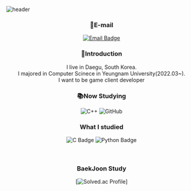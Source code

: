 ![header](https://capsule-render.vercel.app/api?type=waving&animation=fadeIn&color=gradient&height=250&section=header&text=Welcome%20to%20GeonRyoung's%20Github&fontSize=50)
<div align="center">

### 📧E-mail 
  <a href="mailto:rjsfud7467@naver.com">
    <img src="https://img.shields.io/badge/Gmail-D14836?style=for-the-badge&logo=gmail&logoColor=white" alt="Email Badge" />
  </a>

<br>

### 👋Introduction 
I live in Daegu, South Korea. <br>
I majored in Computer Scinece in Yeungnam University(2022.03~).<br>
I want to be game client developer 


### 📚Now Studying
![C++](https://img.shields.io/badge/c++-%2300599C.svg?style=for-the-badge&logo=c%2B%2B&logoColor=white)
![GitHub](https://img.shields.io/badge/github-%23121011.svg?style=for-the-badge&logo=github&logoColor=white)


### What I studied
<img src="https://img.shields.io/badge/C-00599C?style=for-the-badge&logo=c&logoColor=white" alt="C Badge" />
<img src="https://img.shields.io/badge/Python-3776AB?style=for-the-badge&logo=python&logoColor=white" alt="Python Badge" />

<br>
<br>
<br>

### BaekJoon Study
[![Solved.ac Profile](http://mazassumnida.wtf/api/v2/generate_badge?boj=fud7467)]
</div>
